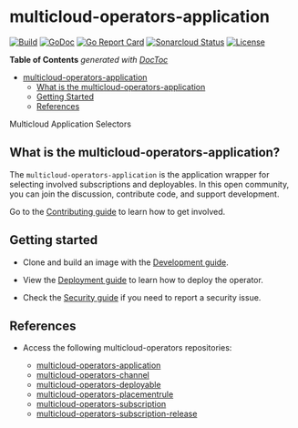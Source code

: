# multicloud-operators-application

[![Build](https://api.travis-ci.com/open-cluster-management/multicloud-operators-application.svg?branch=master)](https://api.travis-ci.com/open-cluster-management/multicloud-operators-application.svg?branch=master)
[![GoDoc](https://godoc.org/github.com/open-cluster-management/multicloud-operators-application?status.svg)](https://godoc.org/github.com/open-cluster-management/multicloud-operators-application)
[![Go Report Card](https://goreportcard.com/badge/github.com/open-cluster-management/multicloud-operators-application)](https://goreportcard.com/report/github.com/open-cluster-management/multicloud-operators-application)
[![Sonarcloud Status](https://sonarcloud.io/api/project_badges/measure?project=open-cluster-management_multicloud-operators-application&metric=coverage)](https://sonarcloud.io/api/project_badges/measure?project=open-cluster-management_multicloud-operators-application&metric=coverage)
[![License](https://img.shields.io/:license-apache-blue.svg)](http://www.apache.org/licenses/LICENSE-2.0.html)

<!-- START doctoc generated TOC please keep comment here to allow auto update -->
<!-- DON'T EDIT THIS SECTION, INSTEAD RE-RUN doctoc TO UPDATE -->
**Table of Contents**  *generated with [DocToc](https://github.com/thlorenz/doctoc)*

- [multicloud-operators-application](#multicloud-operators-application)
    - [What is the multicloud-operators-application](#what-is-the-multicloud-operators-application)
    - [Getting Started](#getting-started)
    - [References](#references)

<!-- END doctoc generated TOC please keep comment here to allow auto update -->

Multicloud Application Selectors <!-- is this needed? seems like a random line-->

## What is the multicloud-operators-application?

The `multicloud-operators-application` is the application wrapper for selecting involved subscriptions and deployables. In this open community, you can join the discussion, contribute code, and support development.

Go to the [Contributing guide](CONTRIBUTING.md) to learn how to get involved.

## Getting started

- Clone and build an image with the [Development guide](docs/development.md).

- View the [Deployment guide](docs/deployment.md) to learn how to deploy the operator.

- Check the [Security guide](SECURITY.md) if you need to report a security issue.

## References

- Access the following multicloud-operators repositories:

    - [multicloud-operators-application](https://github.com/open-cluster-management/multicloud-operators-application)
    - [multicloud-operators-channel](https://github.com/open-cluster-management/multicloud-operators-channel)
    - [multicloud-operators-deployable](https://github.com/open-cluster-management/multicloud-operators-deployable)
    - [multicloud-operators-placementrule](https://github.com/open-cluster-management/multicloud-operators-placementrule)
    - [multicloud-operators-subscription](https://github.com/open-cluster-management/multicloud-operators-subscription)
    - [multicloud-operators-subscription-release](https://github.com/open-cluster-management/multicloud-operators-subscription-release)



